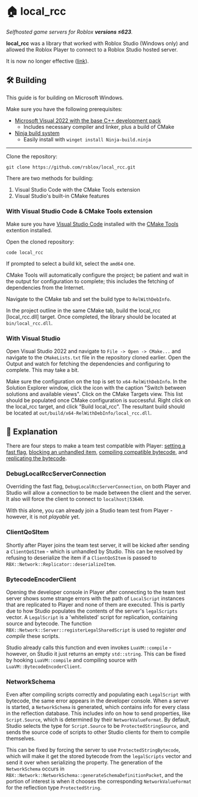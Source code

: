 # 🏠 local_rcc

*Selfhosted game servers for Roblox **versions ≤623**.*

**local_rcc** was a library that worked with Roblox Studio (Windows only)
and allowed the Roblox Player to connect to a Roblox Studio hosted server.

It is now no longer effective ([link](https://github.com/rsblox/local_rcc/issues/16#issuecomment-2102678689)).

## 🛠️ Building

This guide is for building on Microsoft Windows.

Make sure you have the following prerequisites:

- [Microsoft Visual 2022 with the base C++ development pack](https://visualstudio.microsoft.com/vs/features/cplusplus/)
    - Includes necessary compiler and linker, plus a build of CMake
- [Ninja build system](https://ninja-build.org/)
    - Easily install with `winget install Ninja-build.ninja`

---

Clone the repository:
```
git clone https://github.com/rsblox/local_rcc.git
```

There are two methods for building:

1. Visual Studio Code with the CMake Tools extension
2. Visual Studio's built-in CMake features

### With Visual Studio Code & CMake Tools extension

Make sure you have [Visual Studio Code](https://code.visualstudio.com/)
installed with the [CMake Tools](https://marketplace.visualstudio.com/items?itemName=ms-vscode.cmake-tools)
extention installed.

Open the cloned repository:
```
code local_rcc
```

If prompted to select a build kit, select the `amd64` one.

CMake Tools will automatically configure the project; be patient and wait in
the output for configuration to complete; this includes the fetching of
dependencies from the Internet.

Navigate to the CMake tab and set the build type to `RelWithDebInfo`.

In the project outline in the same CMake tab, build the local_rcc
[local_rcc.dll] target. Once completed, the library should be located at
`bin/local_rcc.dll`.

### With Visual Studio

Open Visual Studio 2022 and navigate to `File -> Open -> CMake...` and navigate
to the `CMakeLists.txt` file in the repository cloned earlier. Open the Output
and watch for fetching the dependencies and configuring to complete. This may
take a bit.

Make sure the configuration on the top is set to `x64-RelWithDebInfo`. In the
Solution Explorer window, click the icon with the caption "Switch between
solutions and available views". Click on the CMake Targets view. This list
should be populated once CMake configuration is successful. Right click on the
local_rcc target, and click "Build local_rcc". The resultant build should be
located at `out/build/x64-RelWithDebInfo/local_rcc.dll`.

## 📖 Explanation

There are four steps to make a team test compatible with Player:
[setting a fast flag](#debuglocalrccserverconnection),
[blocking an unhandled item](#clientqositem),
[compiling compatible bytecode](#bytecodeencoderclient),
and [replicating the bytecode](#networkschema).

### DebugLocalRccServerConnection

Overriding the fast flag, `DebugLocalRccServerConnection`, on both Player and
Studio will allow a connection to be made between the client and the server.
It also will force the client to connect to `localhost|53640`.

With this alone, you can already join a Studio team test from Player - however,
it is not _playable_ yet.

### ClientQoSItem

<!-- 👀 -->

Shortly after Player joins the team test server, it will be kicked after
sending a `ClientQoSItem` - which is unhandled by Studio. This can be resolved
by refusing to deserialize the item if a `ClientQoSItem` is passed to
`RBX::Network::Replicator::deserializeItem`.

### BytecodeEncoderClient

Opening the developer console in Player after connecting to the team test
server shows some strange errors with the path of `LocalScript` instances that
are replicated to Player and none of them are executed. This is partly due to
how Studio populates the contents of the server's `legalScripts` vector. A
`LegalScript` is a 'whitelisted' script for replication, containing source and
bytecode. The function `RBX::Network::Server::registerLegalSharedScript` is
used to register _and compile_ these scripts.

Studio already calls this function and even invokes `LuaVM::compile` - however,
on Studio it just returns an empty `std::string`. This can be fixed by hooking
`LuaVM::compile` and compiling source with `LuaVM::BytecodeEncoderClient`.

### NetworkSchema

Even after compiling scripts correctly and populating each `LegalScript` with
bytecode, the same error appears in the developer console. When a server is
started, a `NetworkSchema` is generated, which contains info for every class in
the reflection database. This includes info on how to send properties, like
`Script.Source`, which is determined by their `NetworkValueFormat`. By default,
Studio selects the type for `Script.Source` to be `ProtectedStringSource`, and
sends the source code of scripts to other Studio clients for them to compile
themselves.

This can be fixed by forcing the server to use `ProtectedStringBytecode`, which
will make it get the stored bytecode from the `legalScripts` vector and send it
over when serializing the property. The generation of the `NetworkSchema`
occurs in `RBX::Network::NetworkSchema::generateSchemaDefinitionPacket`, and
the portion of interest is when it chooses the corresponding
`NetworkValueFormat` for the reflection type `ProtectedString`.
